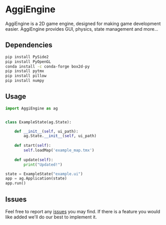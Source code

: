 # AggiEngine

AggiEngine is a 2D game engine, designed for making game development easier. AggiEngine provides GUI, physics, state management and more...

## Dependencies

```bash
pip install PySide2
pip install PyOpenGL
conda install -c conda-forge box2d-py
pip install pytmx
pip install pillow
pip install numpy
```

## Usage

```python
import AggiEngine as ag


class ExampleState(ag.State):

    def __init__(self, ui_path):
        ag.State.__init__(self, ui_path)
        
    def start(self):
        self.loadMap('example_map.tmx')
    
    def update(self):
        print("Updated!")

state = ExampleState("example.ui")
app = ag.Application(state)
app.run()
```

## Issues
Feel free to report any [issues](https://github.com/aggie-coding-club/AggiEngine/issues) you may find.
If there is a feature you would like added we'll do our best to implement it.
